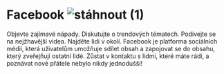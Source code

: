 # Facebook ![stáhnout (1)](https://github.com/Miky-APPstore/Facebook/assets/165315489/b2337396-df73-4dd3-a055-09ca8159db73)

Objevte zajímavé nápady. Diskutujte o trendových tématech. Podívejte se na nejžhavější videa. Najděte lidi v okolí.  Facebook je platforma sociálních médií, která uživatelům umožňuje sdílet obsah a zapojovat se do obsahu, který zveřejňují ostatní lidé.    Zůstat v kontaktu s lidmi, které máte rádi, a poznávat nové přátele nebylo nikdy jednodušší!
